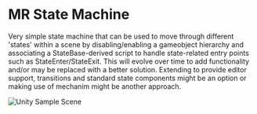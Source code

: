 # MR State Machine

Very simple state machine that can be used to move through different 'states' within a scene by disabling/enabling a gameobject hierarchy and associating a StateBase-derived script to handle state-related entry points such as StateEnter/StateExit. This will evolve over time to add functionality and/or may be replaced with a better solution. Extending to provide editor support, transitions and standard state components might be an option or making use of mechanim might be another approach.

![Unity Sample Scene](https://raw.github.com/peted70/mr-state-machine/master/img/Capture2.PNG)

